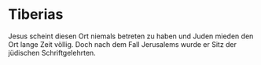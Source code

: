 # Tiberias
Jesus scheint diesen Ort niemals betreten zu haben und Juden mieden den Ort lange Zeit völlig. Doch nach dem Fall Jerusalems wurde er Sitz der jüdischen Schriftgelehrten.
